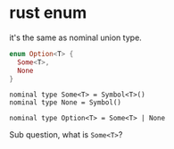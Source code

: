 # rust enum

it's the same as nominal union type.

```rs
enum Option<T> {
  Some<T>,
  None
}
```

```just
nominal type Some<T> = Symbol<T>()
nominal type None = Symbol()

nominal type Option<T> = Some<T> | None
```

Sub question, what is `Some<T>`?
